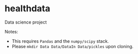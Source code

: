 # healthdata
Data science project

Notes:
- This requires `Pandas` and the `numpy/scipy` stack.
- Please `mkdir Data Data/DataIn Data/pickles` upon cloning.

